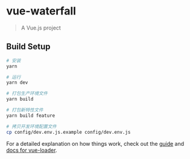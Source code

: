 # vue-waterfall

> A Vue.js project

## Build Setup

``` bash
# 安装
yarn

# 运行
yarn dev

# 打包生产环境文件
yarn build

# 打包新特性文件
yarn build feature

# 拷贝开发环境配置文件
cp config/dev.env.js.example config/dev.env.js
```

For a detailed explanation on how things work, check out the [guide](http://vuejs-templates.github.io/webpack/) and [docs for vue-loader](http://vuejs.github.io/vue-loader).
